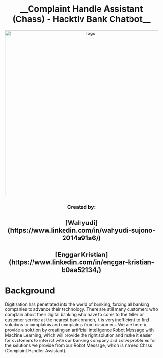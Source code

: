 
<h1 align="center">__Complaint Handle Assistant (Chass) - Hacktiv Bank Chatbot__</h1>
<p align="center"><img width="550" alt=logo chass src=https://user-images.githubusercontent.com/103250002/182339940-4128b6f8-4325-4852-a49c-4568fc3e4b69.png></p>

<h3 align="center">Created by:</h3>
<h2 align="center">[Wahyudi](https://www.linkedin.com/in/wahyudi-sujono-2014a91a6/)</h2>
<h2 align="center">[Enggar Kristian](https://www.linkedin.com/in/enggar-kristian-b0aa52134/)</h2>

           

# Background

Digitization has penetrated into the world of banking, forcing all banking companies to advance their technology. There are still many customers who complain about their digital banking who have to come to the teller or customer service at the nearest bank branch, it is very inefficient to find solutions to complaints and complaints from customers. We are here to provide a solution by creating an artificial intelligence Robot Message with Machine Learning, which will provide the right solution and make it easier for customers to interact with our banking company and solve problems for the solutions we provide from our Robot Message, which is named Chass (Complaint Handler Assistant).
